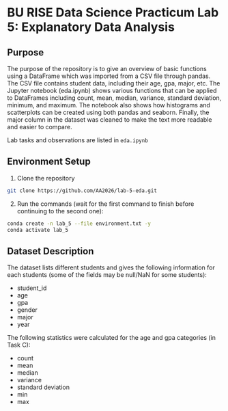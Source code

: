 # BU RISE Data Science Practicum Lab 5: Explanatory Data Analysis

## Purpose

The purpose of the repository is to give an overview of basic functions using a DataFrame which was imported from a CSV file through pandas. The CSV file contains student data, including their age, gpa, major, etc. The Jupyter notebook (eda.ipynb) shows various functions that can be applied to DataFrames including count, mean, median, variance, standard deviation, minimum, and maximum. The notebook also shows how histograms and scatterplots can be created using both pandas and seaborn. Finally, the major column in the dataset was cleaned to make the text more readable and easier to compare.

Lab tasks and observations are listed in ```eda.ipynb```


## Environment Setup

1. Clone the repository

```bash
git clone https://github.com/AA2026/lab-5-eda.git
```

2. Run the commands (wait for the first command to finish before continuing to the second one):

```bash
conda create -n lab_5 --file environment.txt -y
conda activate lab_5
```

## Dataset Description

The dataset lists different students and gives the following information for each students (some of the fields may be null/NaN for some students):

- student_id
- age
- gpa
- gender
- major
- year

The following statistics were calculated for the age and gpa categories (in Task C):

- count
- mean
- median
- variance
- standard deviation
- min
- max
